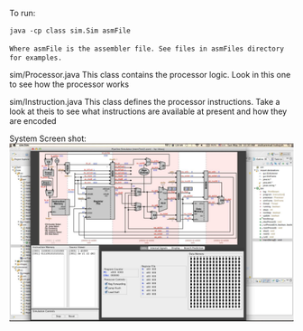 To run:

	java -cp class sim.Sim asmFile

	Where asmFile is the assembler file. See files in asmFiles directory
	for examples.

sim/Processor.java
This class contains the processor logic. Look in this one to see
how the processor works

sim/Instruction.java
This class defines the processor instructions. Take a look at theis to see what
instructions are available at present and how they are encoded


System Screen shot: 
![System snapshot](system_screen_shot.jpg)

